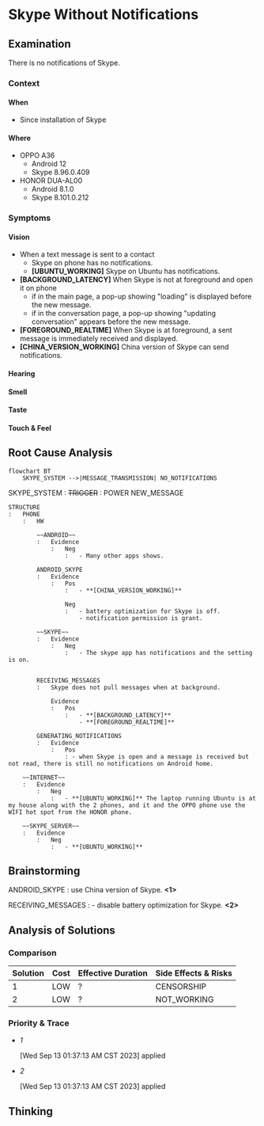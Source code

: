 # Skype Without Notifications

## Examination
[problem overview]: #
[a problem can be the output or input of a process. For output, it can be a bad output. For input, it can be a waste of resources]: #

There is no notifications of Skype.

### Context

#### When
[Specification: year, season, daytime, during & after some events, duration]: #

- Since installation of Skype

#### Where
[Localization]: #

- OPPO A36
	- Android 12
	- Skype 8.96.0.409
- HONOR DUA-AL00
	- Android 8.1.0
	- Skype 8.101.0.212

### Symptoms
[avoid biases]: #
[comparison between actuation and expectation]: #
[collect evidence used by hypothesis built in the root cause analysis phrase]: #
[specification: location, degree]: #

#### Vision

- When a text message is sent to a contact
	- Skype on phone has no notifications.
	- **[UBUNTU_WORKING]** Skype on Ubuntu has notifications.
- **[BACKGROUND_LATENCY]** When Skype is not at foreground and open it on phone
	- if in the main page, a pop-up showing "loading" is displayed before the new message.
	- if in the conversation page, a pop-up showing "updating conversation" appears before the new message.
- **[FOREGROUND_REALTIME]** When Skype is at foreground, a sent message is immediately received and displayed.
- **[CHINA_VERSION_WORKING]** China version of Skype can send notifications.

#### Hearing

#### Smell

#### Taste

#### Touch & Feel

## Root Cause Analysis
[backward cause reasoning for general problems]: #
[
process
	- stable
		- expected
		- unexpected
	- human	
]: #
[recursive trouble shooting for expected process to an atomic level (build hypothesis, use evidence (examination  + unit tests))]: #

```mermaid
flowchart BT
	SKYPE_SYSTEM -->|MESSAGE_TRANSMISSION| NO_NOTIFICATIONS	
```

SKYPE_SYSTEM
:	~~TRIGGER~~
	:	POWER
		NEW_MESSAGE
		
	STRUCTURE
	:	PHONE
		:	HW
		
			~~ANDROID~~
			:	Evidence
				:	Neg
					:	- Many other apps shows.
			
			ANDROID_SKYPE
			:	Evidence
				:	Pos
					:	- **[CHINA_VERSION_WORKING]**
					
					Neg
					:	- battery optimization for Skype is off.
						- notification permission is grant.
			
			~~SKYPE~~
			:	Evidence
				:	Neg
					:	- The skype app has notifications and the setting is on.
	
			
			RECEIVING_MESSAGES
			:	Skype does not pull messages when at background.
			
				Evidence
				:	Pos
					:	- **[BACKGROUND_LATENCY]**
						- **[FOREGROUND_REALTIME]**

			GENERATING_NOTIFICATIONS
			:	Evidence
				:	Pos
					: - when Skype is open and a message is received but not read, there is still no notifications on Android home.
			
		~~INTERNET~~
		:	Evidence
			:	Neg
				:	- **[UBUNTU_WORKING]** The laptop running Ubuntu is at my house along with the 2 phones, and it and the OPPO phone use the WIFI hot spot from the HONOR phone.
				
		~~SKYPE_SERVER~~
		:	Evidence
			:	Neg
				:	- **[UBUNTU_WORKING]**
	

## Brainstorming
[removal of touchable physical objects is applicable]: #
[replacement V.S repair. Localize the problem to an atomic level where fixing it components is more expensive than replacing it as a whole]: #
 
ANDROID_SKYPE
:	use China version of Skype. **<1>**

RECEIVING_MESSAGES
:	- disable battery optimization for Skype. **<2>**

## Analysis of Solutions


### Comparison
| Solution | Cost | Effective Duration | Side Effects & Risks |
| --- | --- | --- | --- |
| 1 | LOW | ? | CENSORSHIP |
| 2 | LOW | ? | NOT_WORKING |

### Priority & Trace
[try from treatments to prevention based on time bound]: #

- *1* 

	[Wed Sep 13 01:37:13 AM CST 2023] applied
	
- *2*

	[Wed Sep 13 01:37:13 AM CST 2023] applied
	
## Thinking
[Lessons learned from this experience]: #


<!--stackedit_data:
eyJoaXN0b3J5IjpbNzUxMTIxMzM1XX0=
-->